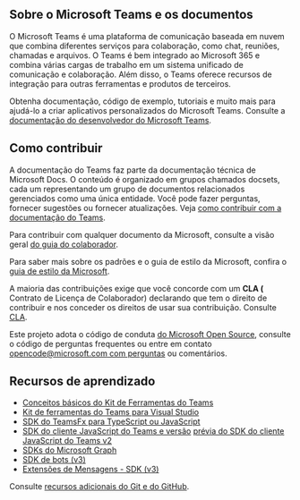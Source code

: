 ## <a name="about-microsoft-teams-and-the-docs"></a>Sobre o Microsoft Teams e os documentos

O Microsoft Teams é uma plataforma de comunicação baseada em nuvem que combina diferentes serviços para colaboração, como chat, reuniões, chamadas e arquivos. O Teams é bem integrado ao Microsoft 365 e combina várias cargas de trabalho em um sistema unificado de comunicação e colaboração. Além disso, o Teams oferece recursos de integração para outras ferramentas e produtos de terceiros.

Obtenha documentação, código de exemplo, tutoriais e muito mais para ajudá-lo a criar aplicativos personalizados do Microsoft Teams. Consulte a [documentação do desenvolvedor do Microsoft Teams](https://learn.microsoft.com/microsoftteams/platform/mstdd-landing/).

## <a name="how-to-contribute"></a>Como contribuir

A documentação do Teams faz parte da documentação técnica de Microsoft Docs. O conteúdo é organizado em grupos chamados docsets, cada um representando um grupo de documentos relacionados gerenciados como uma única entidade. Você pode fazer perguntas, fornecer sugestões ou fornecer atualizações. Veja [como contribuir com a documentação do Teams](https://learn.microsoft.com/microsoftteams/platform/resources/teams-contributor-reference/).

Para contribuir com qualquer documento da Microsoft, consulte a visão geral [do guia do colaborador](https://learn.microsoft.com/contribute/).

Para saber mais sobre os padrões e o guia de estilo da Microsoft, confira o [guia de estilo da Microsoft](https://learn.microsoft.com/style-guide/welcome/).

A maioria das contribuições exige que você concorde com um **CLA (** Contrato de Licença de Colaborador) declarando que tem o direito de contribuir e nos conceder os direitos de usar sua contribuição. Consulte [CLA](https://cla.microsoft.com/).

Este projeto adota o código de conduta [do Microsoft Open Source](https://opensource.microsoft.com/codeofconduct/), consulte [](https://opensource.microsoft.com/codeofconduct/faq/) o código de perguntas frequentes ou entre em contato [opencode@microsoft.com com perguntas](mailto:opencode@microsoft.com) ou comentários.

## <a name="learning-resources"></a>Recursos de aprendizado

* [Conceitos básicos do Kit de Ferramentas do Teams](https://learn.microsoft.com/microsoftteams/platform/toolkit/teams-toolkit-fundamentals/)
* [Kit de ferramentas do Teams para Visual Studio](https://learn.microsoft.com/microsoftteams/platform/toolkit/visual-studio-overview/)
* [SDK do TeamsFx para TypeScript ou JavaScript](https://learn.microsoft.com/microsoftteams/platform/toolkit/teamsfx-sdk/)
* [SDK do cliente JavaScript do Teams e versão](https://learn.microsoft.com/microsoftteams/platform/tabs/how-to/using-teams-client-sdk/) [prévia do SDK do cliente JavaScript do Teams v2](https://learn.microsoft.com/microsoftteams/platform/m365-apps/using-teams-client-sdk-preview?tabs=manifest-teams-toolkit%2Cjavascript/)
* [SDKs do Microsoft Graph](https://learn.microsoft.com/graph/sdks/sdks-overview/)
* [SDK de bots (v3)](https://learn.microsoft.com/microsoftteams/platform/resources/bot-v3/bots-overview/)
* [Extensões de Mensagens - SDK (v3)](https://learn.microsoft.com/microsoftteams/platform/resources/messaging-extension-v3/messaging-extensions-overview/)

Consulte [recursos adicionais do Git e do GitHub](https://learn.microsoft.com/contribute/additional-resources).
